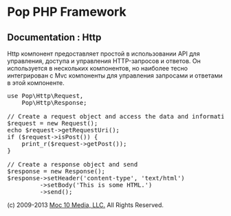 Pop PHP Framework
=================

Documentation : Http
--------------------

Http компонент предоставляет простой в использовании API для управления, доступа и управления HTTP-запросов и ответов. Он используется в нескольких компонентов, но наиболее тесно интегрирован с Mvc компоненты для управления запросами и ответами в этой компоненте.

<pre>
use Pop\Http\Request,
    Pop\Http\Response;

// Create a request object and access the data and information
$request = new Request();
echo $request->getRequestUri();
if ($request->isPost()) {
    print_r($request->getPost());
}

// Create a response object and send
$response = new Response();
$response->setHeader('content-type', 'text/html')
         ->setBody('<html><body>This is some HTML.</body></html>')
         ->send();
</pre>

(c) 2009-2013 [Moc 10 Media, LLC.](http://www.moc10media.com) All Rights Reserved.
